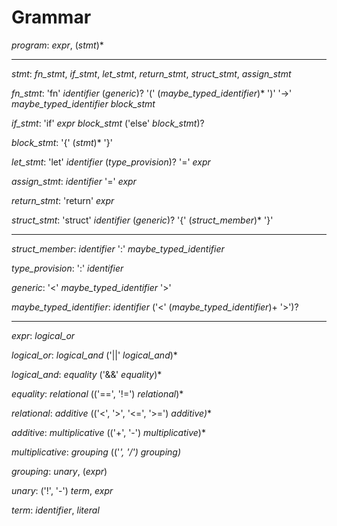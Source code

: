 # Grammar


_program_: _expr_, (_stmt_)*

---

_stmt_: _fn_stmt_, _if_stmt_, _let_stmt_, _return_stmt_, _struct_stmt_, _assign_stmt_

_fn_stmt_: 'fn' _identifier_ (_generic_)? '(' (_maybe_typed_identifier_)* ')' '->' _maybe_typed_identifier_ _block_stmt_

_if_stmt_: 'if' _expr_ _block_stmt_ ('else' _block_stmt_)?

_block_stmt_: '{' (_stmt_)* '}'

_let_stmt_: 'let' _identifier_ (_type_provision_)? '=' _expr_

_assign_stmt_: _identifier_ '=' _expr_

_return_stmt_: 'return' _expr_

_struct_stmt_: 'struct' _identifier_ (_generic_)? '{' (_struct_member_)* '}'

---

_struct_member_: _identifier_ ':' _maybe_typed_identifier_

_type_provision_: ':' _identifier_

_generic_: '<' _maybe_typed_identifier_ '>'

_maybe_typed_identifier_: _identifier_ ('<' (_maybe_typed_identifier_)+ '>')?

---

_expr_: _logical_or_

_logical_or_: _logical_and_ ('||' _logical_and_)*

_logical_and_: _equality_ ('&&' _equality_)*

_equality_: _relational_ (('==', '!=') _relational_)*

_relational_: _additive_ (('<', '>', '<=', '>=') _additive)_*

_additive_: _multiplicative_ (('+', '-') _multiplicative_)*

_multiplicative_: _grouping_ (('*', '/') _grouping_)*

_grouping_: _unary_, (_expr_)

_unary_: ('!', '-') _term_, _expr_

_term_: _identifier_, _literal_